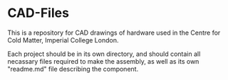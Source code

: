 CAD-Files
===========
This is a repository for CAD drawings of hardware used in the Centre for Cold Matter, Imperial College London. 

Each project should be in its own directory, and should contain all necassary files required to make the assembly, as well as its own "readme.md" file describing the component.

